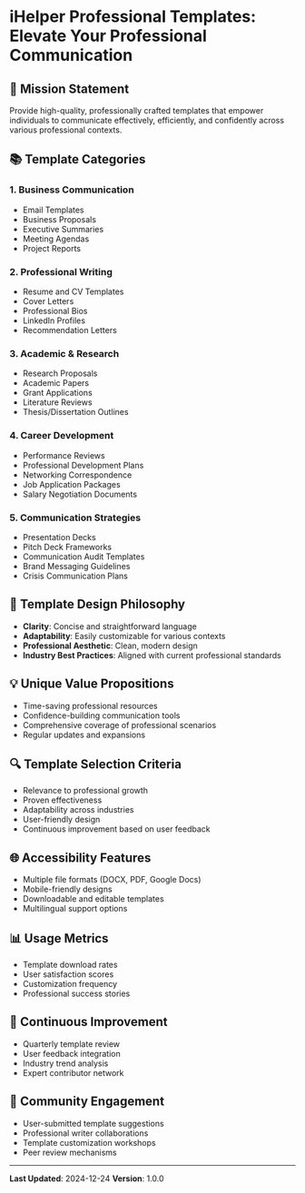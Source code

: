 # iHelper Professional Templates: Elevate Your Professional Communication

## 🌟 Mission Statement
Provide high-quality, professionally crafted templates that empower individuals to communicate effectively, efficiently, and confidently across various professional contexts.

## 📚 Template Categories

### 1. Business Communication
- Email Templates
- Business Proposals
- Executive Summaries
- Meeting Agendas
- Project Reports

### 2. Professional Writing
- Resume and CV Templates
- Cover Letters
- Professional Bios
- LinkedIn Profiles
- Recommendation Letters

### 3. Academic & Research
- Research Proposals
- Academic Papers
- Grant Applications
- Literature Reviews
- Thesis/Dissertation Outlines

### 4. Career Development
- Performance Reviews
- Professional Development Plans
- Networking Correspondence
- Job Application Packages
- Salary Negotiation Documents

### 5. Communication Strategies
- Presentation Decks
- Pitch Deck Frameworks
- Communication Audit Templates
- Brand Messaging Guidelines
- Crisis Communication Plans

## 🚀 Template Design Philosophy
- **Clarity**: Concise and straightforward language
- **Adaptability**: Easily customizable for various contexts
- **Professional Aesthetic**: Clean, modern design
- **Industry Best Practices**: Aligned with current professional standards

## 💡 Unique Value Propositions
- Time-saving professional resources
- Confidence-building communication tools
- Comprehensive coverage of professional scenarios
- Regular updates and expansions

## 🔍 Template Selection Criteria
- Relevance to professional growth
- Proven effectiveness
- Adaptability across industries
- User-friendly design
- Continuous improvement based on user feedback

## 🌐 Accessibility Features
- Multiple file formats (DOCX, PDF, Google Docs)
- Mobile-friendly designs
- Downloadable and editable templates
- Multilingual support options

## 📊 Usage Metrics
- Template download rates
- User satisfaction scores
- Customization frequency
- Professional success stories

## 🔄 Continuous Improvement
- Quarterly template review
- User feedback integration
- Industry trend analysis
- Expert contributor network

## 🤝 Community Engagement
- User-submitted template suggestions
- Professional writer collaborations
- Template customization workshops
- Peer review mechanisms

---

**Last Updated**: 2024-12-24
**Version**: 1.0.0
